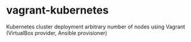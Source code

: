 # vagrant-kubernetes
Kubernetes cluster deployment arbitrary number of nodes using Vagrant (VirtualBox provider, Ansible provisioner)
